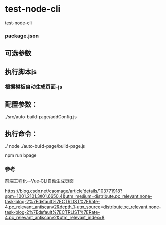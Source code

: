 # test-node-cli
test-node-cli

### package.json

## 可选参数

## 执行脚本js


### 根据模板自动生成页面-js

## 配置参数：

./src/auto-build-page/addConfig.js

## 执行命令：

./ 
node ./auto-build-page/build-page.js

npm run bpage




### 参考

前端工程化--Vue-CLI自动生成页面

https://blog.csdn.net/caomage/article/details/103771918?spm=1001.2101.3001.6650.4&utm_medium=distribute.pc_relevant.none-task-blog-2%7Edefault%7ECTRLIST%7ERate-4.pc_relevant_antiscanv2&depth_1-utm_source=distribute.pc_relevant.none-task-blog-2%7Edefault%7ECTRLIST%7ERate-4.pc_relevant_antiscanv2&utm_relevant_index=8


